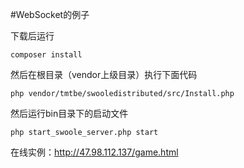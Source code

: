 #WebSocket的例子

下载后运行
```
composer install
```
然后在根目录（vendor上级目录）执行下面代码
```
php vendor/tmtbe/swooledistributed/src/Install.php
```

然后运行bin目录下的启动文件
```
php start_swoole_server.php start
```



在线实例：http://47.98.112.137/game.html
